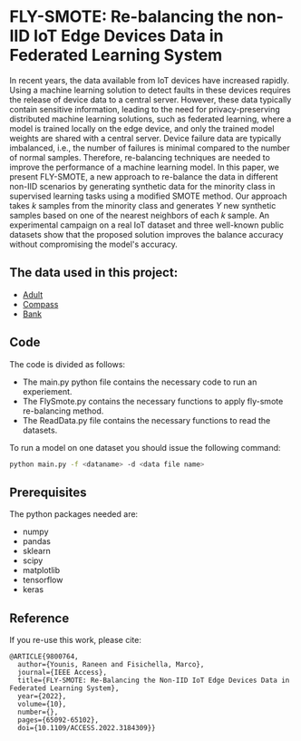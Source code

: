 # FLY-SMOTE: Re-balancing the non-IID IoT Edge Devices Data in Federated Learning System

In recent years, the data available from IoT devices have increased rapidly. Using a machine learning solution to detect faults in these devices requires the release of device data to a central server. However, these data typically contain sensitive information, leading to the need for privacy-preserving distributed machine learning solutions, such as federated learning, where a model is trained locally on the edge device, and only the trained model weights are shared with a central server. Device failure data are typically imbalanced, i.e., the number of failures is minimal compared to the number of normal samples. Therefore, re-balancing techniques are needed to improve the performance of a machine learning model. In this paper, we present FLY-SMOTE, a new approach to re-balance the data in different non-IID scenarios by generating synthetic data for the minority class in supervised learning tasks using a modified SMOTE method. Our approach takes $k$ samples from the minority class and generates $Y$ new synthetic samples based on one of the nearest neighbors of each $k$ sample. An experimental campaign on a real IoT dataset and three well-known public datasets show that the proposed solution improves the balance accuracy without compromising the model's accuracy.

## The data used in this project:
*  [Adult](https://archive.ics.uci.edu/ml/datasets/adult)
* [Compass](https://www.kaggle.com/datasets/danofer/compass)
* [Bank](https://archive.ics.uci.edu/ml/datasets/bank+marketing)

## Code
The code is divided as follows:

* The main.py python file contains the necessary code to run an experiement.
* The FlySmote.py contains the necessary functions to apply fly-smote re-balancing method.
* The ReadData.py file contains the necessary functions to read the datasets.

To run a model on one dataset you should issue the following command:

```bash
python main.py -f <dataname> -d <data file name>
```

## Prerequisites
The python packages needed are:
* numpy
* pandas
* sklearn
* scipy
* matplotlib
* tensorflow
* keras

## Reference
If you re-use this work, please cite:
```
@ARTICLE{9800764,
  author={Younis, Raneen and Fisichella, Marco},
  journal={IEEE Access}, 
  title={FLY-SMOTE: Re-Balancing the Non-IID IoT Edge Devices Data in Federated Learning System}, 
  year={2022},
  volume={10},
  number={},
  pages={65092-65102},
  doi={10.1109/ACCESS.2022.3184309}}
```
